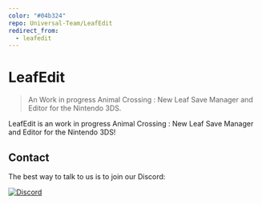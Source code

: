 ```yaml
---
color: "#04b324"
repo: Universal-Team/LeafEdit
redirect_from:
  - leafedit
---
```


# LeafEdit

> An Work in progress Animal Crossing : New Leaf Save Manager and Editor for the Nintendo 3DS.

LeafEdit is an work in progress Animal Crossing : New Leaf Save Manager and Editor for the Nintendo 3DS!

## Contact
The best way to talk to us is to join our Discord:

[![Discord](https://discordapp.com/api/guilds/568119817320792074/widget.png?style=banner2)](https://discord.gg/KDJCfGF)